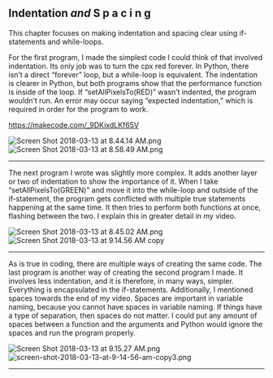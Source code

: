 ##          Indentation *and*  S p a c i n g
This chapter focuses on making indentation and spacing clear using if-statements and while-loops.

For the first program, I made the simplest code I could think of that involved indentation. Its only job was to turn the cpx red forever. In Python, there isn’t a direct “forever” loop, but a while-loop is equivalent. The indentation is clearer in Python, but both programs show that the performance function is inside of the loop. If “setAllPixelsTo(RED)” wasn’t indented, the program wouldn’t run. An error may occur saying “expected indentation,” which is required in order for the program to work.

https://makecode.com/_9DKixdLKf65V

![Screen Shot 2018-03-13 at 8.44.14 AM.png](https://lh6.googleusercontent.com/MRob3W86c6E-njEcqlsZXQuO2RXiGci4hgGy_5SJTUnoqhA_AoXUEYzEm81i-r5tNKp83VRTyLXdGbPafFJC_86JEK2uctmciR6jmjl0uRuum8tNTaVBHaZfA-3gKgHKcNTi_pSb)![Screen Shot 2018-03-13 at 8.58.49 AM.png](https://lh3.googleusercontent.com/zyFDYlvaxDATXkgdM2ywS7r0pxiHP2XzUrWWtmJOkSvu6-Ld_rlELEBtcjextnKTZN26L8fHSH0qmQe7slUFGaVrOa2tijF_4dH0N0zjzzdJJxLgLF7dYO9quBTicDXVV4jMkRT3)
____
The next program I wrote was slightly more complex. It adds another layer or two of indentation to show the importance of it. When I take “setAllPixelsTo(GREEN)” and move it into the while-loop and outside of the if-statement, the program gets conflicted with multiple true statements happening at the same time. It then tries to perform both functions at once, flashing between the two. I explain this in greater detail in my video.

![Screen Shot 2018-03-13 at 8.45.02 AM.png](https://lh4.googleusercontent.com/6WpicTm2hUQvmvo4LAfacT9LVqWg4BoNt9WfZOM6kZNW9PO11FosSjQksFRYtR0HD_gBudEoViUJRfHtvXcMYiXhCcx5dIVsoLFJSuW89ppsT9JwaVOVFVyVeYCjAtDRrTGvEdKW)
![Screen Shot 2018-03-13 at 9.14.56 AM copy](https://lh6.googleusercontent.com/BX4m0wx9t-50yG6X1EXih8FzW8B-9Q1cmHP9VuF3qalCi2NU7Ixtt-IVsTKvIb36p7gOU0B1923tjRG4YidSYdYxpMdgWGZZtHGAxSjtZ45W8fO3wLegfyXQ1ZWrk4-5AyNOKkB6)
____
As is true in coding, there are multiple ways of creating the same code. The last program is another way of creating the second program I made. It involves less indentation, and it is therefore, in many ways, simpler. Everything is encapsulated in the if-statements. Additionally, I mentioned spaces towards the end of my video. Spaces are important in variable naming, because you cannot have spaces in variable naming. If things have a type of separation, then spaces do not matter. I could put any amount of spaces between a function and the arguments and Python would ignore the spaces and run the program properly.

![Screen Shot 2018-03-13 at 9.15.27 AM.png](https://lh6.googleusercontent.com/4CS0wF7tW5BuDLYURlc0L-KdZC_Eha-ddei5V-DgpNLv2UdQg5Cxm12NoIDWdVqnUfV5agZ2PMq3D2VnOGIJhVHSxuShVLQYjIpq6Hhosb_WeIYM7EMNqdjeUEiHxd9ot4l5INWp)
![screen-shot-2018-03-13-at-9-14-56-am-copy3.png](https://lh3.googleusercontent.com/2wd4T2LAkGGsGvKme3emsHvyvxdpi24yKj7WXWJT5kgz-XIN5ze68_GFhFXrj0JfJjJfB4z3DrtdeBgEkoNBEzR3WAoE8Nvve-mbcImAVK4nZckuh-Ip-vU6FQfvvuouBd1aeoRQ)
____
